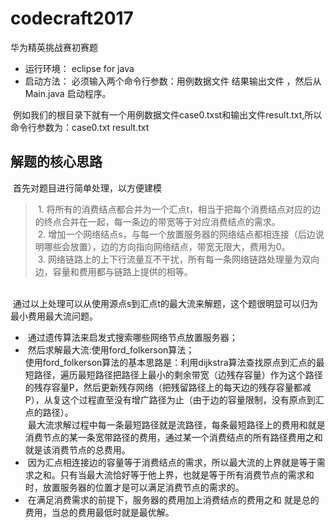 # codecraft2017
华为精英挑战赛初赛题

+ 运行环境： eclipse for java 
+ 启动方法： 必须输入两个命令行参数：用例数据文件 结果输出文件 ，然后从Main.java 启动程序。 

  例如我们的根目录下就有一个用例数据文件case0.txst和输出文件result.txt,所以命令行参数为：case0.txt result.txt 
  
  
## 解题的核心思路

  首先对题目进行简单处理，以方便建模
  
 > 1. 将所有的消费结点都合并为一个汇点t，相当于把每个消费结点对应的边的终点合并在一起，每一条边的带宽等于对应消费结点的需求。                         
  2. 增加一个网络结点s，与每一个放置服务器的网络结点都相连接（后边说明哪些会放置），边的方向指向网络结点，带宽无限大，费用为0。                       
  3. 网络链路上的上下行流量互不干扰，所有每一条网络链路处理量为双向边，容量和费用都与链路上提供的相等。
  <br>
  通过以上处理可以从使用源点s到汇点t的最大流来解题，这个题很明显可以归为最小费用最大流问题。 <br>                                                   
                            
 -  通过遗传算法来启发式搜索哪些网络节点放置服务器；
 -  然后求解最大流:使用ford_folkerson算法；<br>
 使用ford_folkerson算法的基本思路是：利用dijkstra算法查找原点到汇点的最短路径，遍历最短路径把路径上最小的剩余带宽（边残存容量）作为这个路径的残存容量P，然后更新残存网络（把残留路径上的每天边的残存容量都减P），从复这个过程直至没有增广路径为止（由于边的容量限制，没有原点到汇点的路径）。<br>
  最大流求解过程中每一条最短路径就是流路径，每条最短路径上的费用和就是消费节点的某一条宽带路径的费用，通过某一个消费结点的所有路径费用之和就是该消费节点的总费用。
-  因为汇点相连接边的容量等于消费结点的需求，所以最大流的上界就是等于需求之和。只有当最大流恰好等于他上界，也就是等于所有消费节点的需求和时，放置服务器的位置才是可以满足消费节点的需求的。   	
-  在满足消费需求的前提下，服务器的费用加上消费结点的费用之和 就是总的费用，当总的费用最低时就是最优解。
